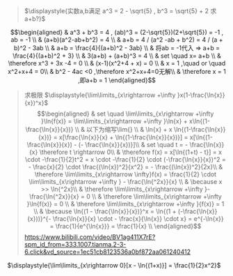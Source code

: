 > $\displaystyle{实数a,b满足 a^3 = 2 - \sqrt{5}  , b^3 = \sqrt{5}  + 2 求a+b?}$

$$\begin{aligned}
& a^3 + b^3 = 4   , (ab)^3 = (2-\sqrt{5})(2+\sqrt{5}) = -1 , ab = -1 \\
& (a+b)(a^2-ab+b^2) = 4 \\
& a+b = 4 / (a^2  -ab + b^2)  = 4 / (a + b)^2  - 3ab  \\
& a+b = \frac{4}{(a+b)^2 - 3ab} \\
& 将ab = -1代入 => a+b = \frac{4}{(a+b)^2 + 3} \\
& 3(a+b) + (a+b)^3 = 4 \\
& set \quad  x=  a+b \\
& \therefore x^3 + 3x -4 =  0 \\
& (x-1)(x^2+4 + x) = 0 \\
& x = 1 ,\quad or \quad   x^2+x+4 = 0\\
& b^2 - 4ac <0 ,\therefore x^2+x+4=0无解\\
& \therefore x = 1 ,即a+b = 1
\end{aligned}$$


> 求极限 $\displaystyle{\lim\limits_{x\rightarrow +\infty }x(1-\frac{\ln{x}}{x})^x}$
$$\begin{aligned}
& set \quad \lim\limits_{x\rightarrow +\infty }\ln{f(x)} = \lim\limits_{x\rightarrow +\infty }\ln{x} + x\ln{(1- \frac{\ln{x}}{x})}  \\
& 以下为缩写\lim{}  \\
& \ln{x} + x \ln{(1-\frac{\ln{x}}{x})} = x[\frac{\ln{x}}{x} + \ln{(1-\frac{\ln{x}}{x})}] = x[\ln{(1- \frac{\ln{x}}{x}) - (- \frac{\ln{x}}{x})}]\\
& set \quad t = - \frac{\ln{x}}{x}  \therefore t \rightarrow 0\\
& \therefore f(x) = x[\ln{(1+t) - t}] = x \cdot -\frac{1}{2}t^2 = x \cdot -\frac{1}{2} \cdot (-\frac{\ln{x}}{x})^2  =  - \frac{x}{2} \cdot \frac{(\ln{x})^2}{x^2} = - \frac{(\ln{x})^2}{2x}\\
& \therefore \lim\limits_{x\rightarrow \infty}f(x) =  \frac{1}{2} \cdot \lim\limits_{x\rightarrow +\infty } - \frac{\ln{^2x}}{x}  \\
& \because x >> \ln{^2x}\\
& \therefore \lim\limits_{x\rightarrow +\infty }-\frac{\ln{^2x}}{x} = 0 \\
& \therefore \lim\limits_{x\rightarrow +\infty }\ln{f(x)} = 0 \\ 
& \therefore \lim\limits_{x\rightarrow +\infty }{f(x)} = 1  \\
& \because \ln{(1 - \frac{\ln{x}}{x})}^x = \ln{(1 + (-\frac{\ln{x}}{x}))}^{- \frac{\ln{x}}{x} \cdot  - \frac{x}{\ln{x}} \cdot x} = e^{-\ln{x}} = \frac{1}{e^{\ln{x}}} = \frac{1}{x} \\
\end{aligned}$$
https://www.bilibili.com/video/BV1ag411X7rE?spm_id_from=333.1007.tianma.2-3-6.click&vd_source=1ec51cb8123536a0bf872aa061240412

$\displaystyle{\lim\limits_{x\rightarrow 0}[x - \ln{(1+x)}] = \frac{1}{2}x^2}$

<br><br><br><br><br><br><br><br><br><br><br><br><br><br><br><br><br><br><br>












